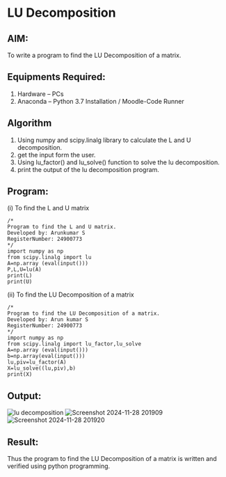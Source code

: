 # LU Decomposition 

## AIM:
To write a program to find the LU Decomposition of a matrix.

## Equipments Required:
1. Hardware – PCs
2. Anaconda – Python 3.7 Installation / Moodle-Code Runner

## Algorithm
1. Using numpy and scipy.linalg library to calculate the L and U decomposition.
2. get the input form the user.
3. Using lu_factor() and lu_solve() function to solve the lu decomposition.
4. print the output of the lu decomposition program.

## Program:
(i) To find the L and U matrix
```
/*
Program to find the L and U matrix.
Developed by: Arunkumar S
RegisterNumber: 24900773
*/
import numpy as np
from scipy.linalg import lu
A=np.array (eval(input()))
P,L,U=lu(A)
print(L)
print(U)
```
(ii) To find the LU Decomposition of a matrix
```
/*
Program to find the LU Decomposition of a matrix.
Developed by: Arun kumar S
RegisterNumber: 24900773
*/
import numpy as np
from scipy.linalg import lu_factor,lu_solve
A=np.array (eval(input()))
b=np.array(eval(input()))
lu,piv=lu_factor(A)
X=lu_solve((lu,piv),b)
print(X)
```

## Output:
![lu decomposition]()
![Screenshot 2024-11-28 201909](https://github.com/user-attachments/assets/904e5e15-9bd5-457a-b5a1-12f7b4550490)
![Screenshot 2024-11-28 201920](https://github.com/user-attachments/assets/4321c3ea-656e-479b-b358-71365ff8b5e6)



## Result:
Thus the program to find the LU Decomposition of a matrix is written and verified using python programming.

